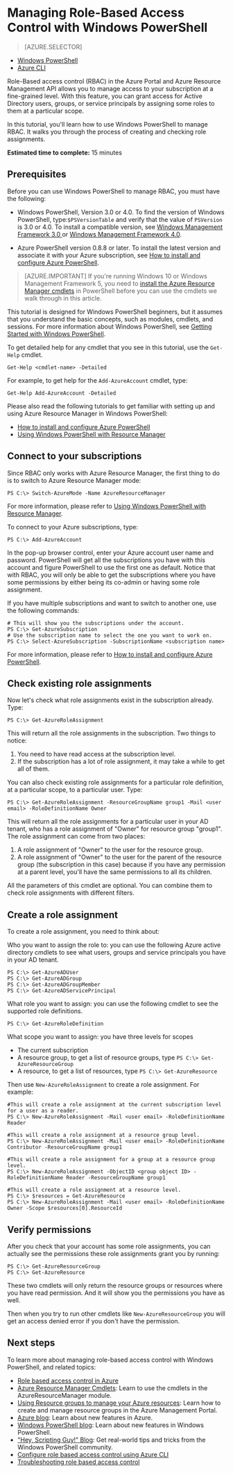 <properties
	pageTitle="Managing Role-Based Access Control with Windows PowerShell"
	description="Managing role-based access control with Windows PowerShell"
	services="active-directory"
	documentationCenter="na"
	authors="kgremban"
	manager="stevenpo"
	editor=""/>

<tags
	ms.service="active-directory"
	ms.workload="multiple"
	ms.tgt_pltfrm="powershell"
	ms.devlang="na"
	ms.topic="article"
	ms.date="01/25/2016"
	ms.author="kgremban"/>

# Managing Role-Based Access Control with Windows PowerShell #

> [AZURE.SELECTOR]
- [Windows PowerShell](role-based-access-control-powershell.md)
- [Azure CLI](role-based-access-control-xplat-cli.md)

Role-Based access control (RBAC) in the Azure Portal and Azure Resource Management API allows you to manage access to your subscription at a fine-grained level. With this feature, you can grant access for Active Directory users, groups, or service principals by assigning some roles to them at a particular scope.

In this tutorial, you'll learn how to use Windows PowerShell to manage RBAC. It walks you through the process of creating and checking role assignments.

**Estimated time to complete:** 15 minutes

## Prerequisites

Before you can use Windows PowerShell to manage RBAC, you must have the following:

- Windows PowerShell, Version 3.0 or 4.0. To find the version of Windows PowerShell, type:`$PSVersionTable` and verify that the value of `PSVersion` is 3.0 or 4.0. To install a compatible version, see [Windows Management Framework 3.0 ](http://www.microsoft.com/download/details.aspx?id=34595) or [Windows Management Framework 4.0](http://www.microsoft.com/download/details.aspx?id=40855).

- Azure PowerShell version 0.8.8 or later. To install the latest version and associate it with your Azure subscription, see [How to install and configure Azure PowerShell](../install-configure-powershell.md).

>[AZURE.IMPORTANT] If you're running Windows 10 or Windows Management Framework 5, you need to [install the Azure Resource Manager cmdlets](https://msdn.microsoft.com/en-us/library/mt125356.aspx) in PowerShell before you can use the cmdlets we walk through in this article.

This tutorial is designed for Windows PowerShell beginners, but it assumes that you understand the basic concepts, such as modules, cmdlets, and sessions. For more information about Windows PowerShell, see [Getting Started with Windows PowerShell](http://technet.microsoft.com/library/hh857337.aspx).

To get detailed help for any cmdlet that you see in this tutorial, use the `Get-Help` cmdlet.

	Get-Help <cmdlet-name> -Detailed

For example, to get help for the `Add-AzureAccount` cmdlet, type:

	Get-Help Add-AzureAccount -Detailed

Please also read the following tutorials to get familiar with setting up and using Azure Resource Manager in Windows PowerShell:

- [How to install and configure Azure PowerShell](../install-configure-powershell.md)
- [Using Windows PowerShell with Resource Manager](../powershell-azure-resource-manager.md)


## Connect to your subscriptions

Since RBAC only works with Azure Resource Manager, the first thing to do is to switch to Azure Resource Manager mode:

    PS C:\> Switch-AzureMode -Name AzureResourceManager

For more information, please refer to [Using Windows PowerShell with Resource Manager](../powershell-azure-resource-manager.md).

To connect to your Azure subscriptions, type:

    PS C:\> Add-AzureAccount

In the pop-up browser control, enter your Azure account user name and password. PowerShell will get all the subscriptions you have with this account and figure PowerShell to use the first one as default. Notice that with RBAC, you will only be able to get the subscriptions where you have some permissions by either being its co-admin or having some role assignment.

If you have multiple subscriptions and want to switch to another one, use the following commands:

    # This will show you the subscriptions under the account.
    PS C:\> Get-AzureSubscription
    # Use the subscription name to select the one you want to work on.
    PS C:\> Select-AzureSubscription -SubscriptionName <subscription name>

For more information, please refer to [How to install and configure Azure PowerShell](../install-configure-powershell.md).

## Check existing role assignments

Now let's check what role assignments exist in the subscription already. Type:

    PS C:\> Get-AzureRoleAssignment

This will return all the role assignments in the subscription. Two things to notice:

1. You need to have read access at the subscription level.
2. If the subscription has a lot of role assignment, it may take a while to get all of them.

You can also check existing role assignments for a particular role definition, at a particular scope, to a particular user. Type:

    PS C:\> Get-AzureRoleAssignment -ResourceGroupName group1 -Mail <user email> -RoleDefinitionName Owner

This will return all the role assignments for a particular user in your AD tenant, who has a role assignment of "Owner" for resource group "group1". The role assignment can come from two places:

1. A role assignment of "Owner" to the user for the resource group.
2. A role assignment of "Owner" to the user for the parent of the resource group (the subscription in this case) because if you have any permission at a parent level, you'll have the same permissions to all its children.

All the parameters of this cmdlet are optional. You can combine them to check role assignments with different filters.

## Create a role assignment

To create a role assignment, you need to think about:

Who you want to assign the role to: you can use the following Azure active directory cmdlets to see what users, groups and service principals you have in your AD tenant.  

    PS C:\> Get-AzureADUser
	PS C:\> Get-AzureADGroup
	PS C:\> Get-AzureADGroupMember
	PS C:\> Get-AzureADServicePrincipal

What role you want to assign: you can use the following cmdlet to see the supported role definitions.

    PS C:\> Get-AzureRoleDefinition

What scope you want to assign: you have three levels for scopes
  - The current subscription
  - A resource group, to get a list of resource groups, type `PS C:\> Get-AzureResourceGroup`
  - A resource, to get a list of resources, type `PS C:\> Get-AzureResource`

Then use `New-AzureRoleAssignment` to create a role assignment. For example:

	#This will create a role assignment at the current subscription level for a user as a reader.
	PS C:\> New-AzureRoleAssignment -Mail <user email> -RoleDefinitionName Reader

	#This will create a role assignment at a resource group level.
	PS C:\> New-AzureRoleAssignment -Mail <user email> -RoleDefinitionName Contributor -ResourceGroupName group1

	#This will create a role assignment for a group at a resource group level.
	PS C:\> New-AzureRoleAssignment -ObjectID <group object ID> -RoleDefinitionName Reader -ResourceGroupName group1

	#This will create a role assignment at a resource level.
	PS C:\> $resources = Get-AzureResource
    PS C:\> New-AzureRoleAssignment -Mail <user email> -RoleDefinitionName Owner -Scope $resources[0].ResourceId


## Verify permissions

After you check that your account has some role assignments, you can actually see the permissions these role assignments grant you by running:

    PS C:\> Get-AzureResourceGroup
    PS C:\> Get-AzureResource

These two cmdlets will only return the resource groups or resources where you have read permission. And it will show you the permissions you have as well.

Then when you try to run other cmdlets like `New-AzureResourceGroup` you will get an access denied error if you don't have the permission.

## Next steps

To learn more about managing role-based access control with Windows PowerShell, and related topics:

- [Role based access control in Azure](../role-based-access-control-configure.md)
- [Azure Resource Manager Cmdlets](http://go.microsoft.com/fwlink/?LinkID=394765&clcid=0x409): Learn to use the cmdlets in the AzureResourceManager module.
- [Using Resource groups to manage your Azure resources](../azure-preview-portal-using-resource-groups.md): Learn how to create and manage resource groups in the Azure Management Portal.
- [Azure blog](http://blogs.msdn.com/windowsazure): Learn about new features in Azure.
- [Windows PowerShell blog](http://blogs.msdn.com/powershell): Learn about new features in Windows PowerShell.
- ["Hey, Scripting Guy!" Blog](http://blogs.technet.com/b/heyscriptingguy/): Get real-world tips and tricks from the Windows PowerShell community.
- [Configure role based access control using Azure CLI](role-based-access-control-xplat-cli-install.md)
- [Troubleshooting role based access control](role-based-access-control-troubleshooting.md)
